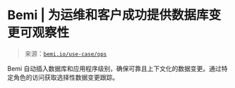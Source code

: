 <!--yml

category: 未分类

date: 2024-05-27 14:40:45

-->

# Bemi | 为运维和客户成功提供数据库变更可观察性

> 来源：[`bemi.io/use-case/ops`](https://bemi.io/use-case/ops)

Bemi 自动插入数据库和应用程序级别，确保可靠且上下文化的数据变更。通过特定角色的访问获取选择性数据变更跟踪。
